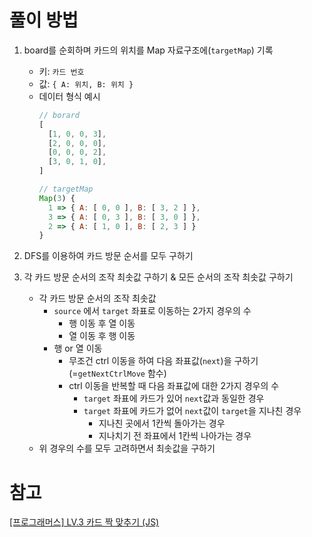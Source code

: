 # 풀이 방법
1. board를 순회하며 카드의 위치를 Map 자료구조에(`targetMap`) 기록
	- 키: `카드 번호`
	- 값: `{ A: 위치, B: 위치 }`
	- 데이터 형식 예시
      ```js
      // borard
      [
        [1, 0, 0, 3],
        [2, 0, 0, 0],
        [0, 0, 0, 2],
        [3, 0, 1, 0],
      ]

      // targetMap
      Map(3) {  
        1 => { A: [ 0, 0 ], B: [ 3, 2 ] },  
        3 => { A: [ 0, 3 ], B: [ 3, 0 ] },  
        2 => { A: [ 1, 0 ], B: [ 2, 3 ] }  
      }
      ```

2. DFS를 이용하여 카드 방문 순서를 모두 구하기

3. 각 카드 방문 순서의 조작 최솟값 구하기 & 모든 순서의 조작 최솟값 구하기
	- 각 카드 방문 순서의 조작 최솟값
		- `source` 에서 `target` 좌표로 이동하는 2가지 경우의 수
			- 행 이동 후 열 이동
			- 열 이동 후 행 이동
		- 행 or 열 이동
			- 무조건 ctrl 이동을 하여 다음 좌표값(`next`)을 구하기 (=`getNextCtrlMove` 함수)
			- ctrl 이동을 반복할 때 다음 좌표값에 대한 2가지 경우의 수
				- `target` 좌표에 카드가 있어 `next`값과 동일한 경우
				- `target` 좌표에 카드가 없어 `next`값이 `target`을 지나친 경우
					- 지나친 곳에서 1칸씩 돌아가는 경우
					- 지나치기 전 좌표에서 1칸씩 나아가는 경우
	- 위 경우의 수를 모두 고려하면서 최솟값을 구하기

# 참고
[[프로그래머스] LV.3 카드 짝 맞추기 (JS)](https://velog.io/@longroadhome/%ED%94%84%EB%A1%9C%EA%B7%B8%EB%9E%98%EB%A8%B8%EC%8A%A4-LV.3-%EB%B6%88%EB%9F%89-%EC%82%AC%EC%9A%A9%EC%9E%90-JS-iz8d5d6k)
